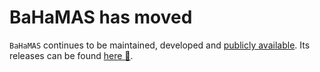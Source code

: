 # BaHaMAS has moved

`BaHaMAS` continues to be maintained, developed and [publicly available](https://gitlab.itp.uni-frankfurt.de/sciarra/BaHaMAS).
Its releases can be found [here :rocket:](https://gitlab.itp.uni-frankfurt.de/sciarra/BaHaMAS/-/releases).
